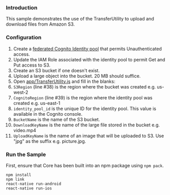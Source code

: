 ### Introduction
This sample demonstrates the use of the TransferUtility to upload and download files from Amazon S3. 

### Configuration
1. Create a [federated Cognito Identity pool](https://console.aws.amazon.com/cognito/federated/?region=us-east-1) that permits Unauthenticated access. 
2. Update the IAM Role associated with the identity pool to permit Get and Put access to S3.
3. Create an S3 bucket if one doesn't exist.
4. Upload a large object into the bucket. 20 MB should suffice.
5. Open [app/TransferUtility.js](https://github.com/awslabs/aws-sdk-react-native/blob/master/TransferUtility/example/app/TransferUtility.js) and fill in the blanks:
  1. `S3Region` (line #38) is the region where the bucket was created e.g. us-west-2
  2. `CognitoRegion` (line #39) is the region where the identity pool was created e.g. us-east-1
  3. `identity_pool_id` is the unique ID for the identity pool. This value is available in the Cognito console.
  4. `BucketName` is the name of the S3 bucket.
  5. `DownloadKeyName` is the name of the large file stored in the bucket e.g. video.mp4
  6. `UploadKeyName` is the name of an image that will be uploaded to S3. Use "jpg" as the suffix e.g. picture.jpg.

### Run the Sample
First, ensure that Core has been built into an npm package using ```npm pack```.
```
npm install
npm link
react-native run-android
react-native run-ios
```
